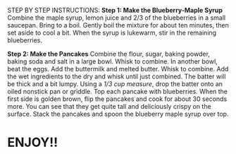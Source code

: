 STEP BY STEP INSTRUCTIONS:
**Step 1: Make the Blueberry-Maple Syrup**
Combine the maple syrup, lemon juice and 2/3 of the blueberries in a small saucepan.
Bring to a boil.
Gently boil the mixture for about ten minutes, then set aside to cool a bit. When the syrup is lukewarm, stir in the remaining blueberries.

**Step 2: Make the Pancakes**
Combine the flour, sugar, baking powder, baking soda and salt in a large bowl.
Whisk to combine.
In another bowl, beat the eggs.
Add the buttermilk and melted butter.
Whisk to combine.
Add the wet ingredients to the dry and whisk until just combined. The batter will be thick and a bit lumpy.
Using a *1/3 cup measure*, drop the batter onto an oiled nonstick pan or griddle.
Top each pancake with blueberries.
When the first side is golden brown, flip the pancakes and cook for about 30 seconds more. You can see that they get quite tall and deliciously crispy on the surface.
Stack the pancakes and spoon the blueberry maple syrup over top. 
# **ENJOY!!**<H1>
